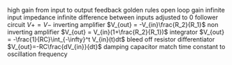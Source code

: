high gain from input to output
feedback
golden rules
	open loop gain infinite
	input impedance infinite
	difference between inputs adjusted to 0
follower circuit
	$V+ = V-$
inverting amplifier
	$V_{out} = -V_{in}\frac{R_2}{R_1}$
non inverting amplifier
	$V_{out} = V_{in}(1+\frac{R_2}{R_1})$
integrator
	$V_{out} = -\frac{1}{RC}\int_{-\infty}^t V_{in}(t)dt$
	bleed off resistor
differentiator
	$V_{out}=-RC\frac{dV_{in}}{dt}$
	damping capacitor
		match time constant to oscillation frequency